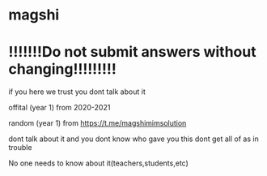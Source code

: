 # magshi
# !!!!!!!Do not submit answers without changing!!!!!!!!!
if you here we trust you dont talk about it 

offital (year 1) from 2020-2021

random (year 1) from https://t.me/magshimimsolution

dont talk about it and you dont know who gave you this dont get all of as in trouble

No one needs to know about it(teachers,students,etc)
